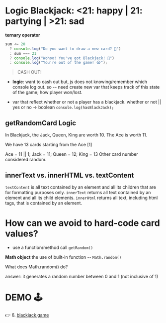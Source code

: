 # Logic Blackjack: <21: happy | 21: partying | >21: sad

**ternary operator**

```javascript
sum <= 20
  ? console.log("Do you want to draw a new card? 🙂")
  : sum === 21
  ? console.log("Wohoo! You've got Blackjack! 🥳")
  : console.log("You're out of the game! 😭");
```

> CASH OUT!

- **logic**: want to cash out but, js does not knowing/remember which console log out. so -- need create new var that keeps track of this state of the game; how player won/lost.

- var that reflect whether or not a player has a blackjack. whether or not || yes or no -> boolean `console.log(hasBlackJack);`

## getRandomCard Logic

In Blackjack, the Jack, Queen, King are worth 10. The Ace is worth 11.

We have 13 cards starting from the Ace [1]

Ace = 11 || 1; Jack = 11; Queen = 12; King = 13
Other card number considered random.

## innerText vs. innerHTML vs. textContent

`textContent` is all text contained by an element and all its children that are for formatting purposes only. `innerText` returns all text contained by an element and all its child elements. `innerHtml` returns all text, including html tags, that is contained by an element.

# How can we avoid to hard-code card values?

- use a function/method call `getRandom()`

**Math object**
the use of built-in function -- `Math.random()`

What does Math.random() do?

answer: it generates a random number between 0 and 1 (not inclusive of 1)

# DEMO 🕹️

👉 6.  [blackjack game](https://blackjack-amrhsnhh.netlify.app/)


